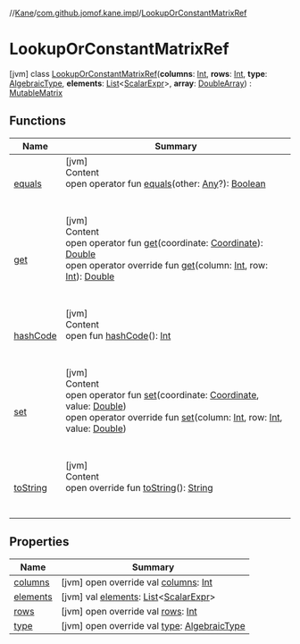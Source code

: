 //[Kane](../../index.md)/[com.github.jomof.kane.impl](../index.md)/[LookupOrConstantMatrixRef](index.md)



# LookupOrConstantMatrixRef  
 [jvm] class [LookupOrConstantMatrixRef](index.md)(**columns**: [Int](https://kotlinlang.org/api/latest/jvm/stdlib/kotlin/-int/index.html), **rows**: [Int](https://kotlinlang.org/api/latest/jvm/stdlib/kotlin/-int/index.html), **type**: [AlgebraicType](../../com.github.jomof.kane.impl.types/-algebraic-type/index.md), **elements**: [List](https://kotlinlang.org/api/latest/jvm/stdlib/kotlin.collections/-list/index.html)<[ScalarExpr](../../com.github.jomof.kane/-scalar-expr/index.md)>, **array**: [DoubleArray](https://kotlinlang.org/api/latest/jvm/stdlib/kotlin/-double-array/index.html)) : [MutableMatrix](../-mutable-matrix/index.md)   


## Functions  
  
|  Name|  Summary| 
|---|---|
| <a name="kotlin/Any/equals/#kotlin.Any?/PointingToDeclaration/"></a>[equals](../../com.github.jomof.kane.impl.types/-double-algebraic-type/index.md#%5Bkotlin%2FAny%2Fequals%2F%23kotlin.Any%3F%2FPointingToDeclaration%2F%5D%2FFunctions%2F-757992446)| <a name="kotlin/Any/equals/#kotlin.Any?/PointingToDeclaration/"></a>[jvm]  <br>Content  <br>open operator fun [equals](../../com.github.jomof.kane.impl.types/-double-algebraic-type/index.md#%5Bkotlin%2FAny%2Fequals%2F%23kotlin.Any%3F%2FPointingToDeclaration%2F%5D%2FFunctions%2F-757992446)(other: [Any](https://kotlinlang.org/api/latest/jvm/stdlib/kotlin/-any/index.html)?): [Boolean](https://kotlinlang.org/api/latest/jvm/stdlib/kotlin/-boolean/index.html)  <br><br><br>
| <a name="com.github.jomof.kane.impl/Matrix/get/#com.github.jomof.kane.impl.Coordinate/PointingToDeclaration/"></a>[get](../-matrix/get.md)| <a name="com.github.jomof.kane.impl/Matrix/get/#com.github.jomof.kane.impl.Coordinate/PointingToDeclaration/"></a>[jvm]  <br>Content  <br>open operator fun [get](../-matrix/get.md)(coordinate: [Coordinate](../-coordinate/index.md)): [Double](https://kotlinlang.org/api/latest/jvm/stdlib/kotlin/-double/index.html)  <br>open operator override fun [get](get.md)(column: [Int](https://kotlinlang.org/api/latest/jvm/stdlib/kotlin/-int/index.html), row: [Int](https://kotlinlang.org/api/latest/jvm/stdlib/kotlin/-int/index.html)): [Double](https://kotlinlang.org/api/latest/jvm/stdlib/kotlin/-double/index.html)  <br><br><br>
| <a name="kotlin/Any/hashCode/#/PointingToDeclaration/"></a>[hashCode](../../com.github.jomof.kane.impl.types/-double-algebraic-type/index.md#%5Bkotlin%2FAny%2FhashCode%2F%23%2FPointingToDeclaration%2F%5D%2FFunctions%2F-757992446)| <a name="kotlin/Any/hashCode/#/PointingToDeclaration/"></a>[jvm]  <br>Content  <br>open fun [hashCode](../../com.github.jomof.kane.impl.types/-double-algebraic-type/index.md#%5Bkotlin%2FAny%2FhashCode%2F%23%2FPointingToDeclaration%2F%5D%2FFunctions%2F-757992446)(): [Int](https://kotlinlang.org/api/latest/jvm/stdlib/kotlin/-int/index.html)  <br><br><br>
| <a name="com.github.jomof.kane.impl/MutableMatrix/set/#com.github.jomof.kane.impl.Coordinate#kotlin.Double/PointingToDeclaration/"></a>[set](../-mutable-matrix/set.md)| <a name="com.github.jomof.kane.impl/MutableMatrix/set/#com.github.jomof.kane.impl.Coordinate#kotlin.Double/PointingToDeclaration/"></a>[jvm]  <br>Content  <br>open operator fun [set](../-mutable-matrix/set.md)(coordinate: [Coordinate](../-coordinate/index.md), value: [Double](https://kotlinlang.org/api/latest/jvm/stdlib/kotlin/-double/index.html))  <br>open operator override fun [set](set.md)(column: [Int](https://kotlinlang.org/api/latest/jvm/stdlib/kotlin/-int/index.html), row: [Int](https://kotlinlang.org/api/latest/jvm/stdlib/kotlin/-int/index.html), value: [Double](https://kotlinlang.org/api/latest/jvm/stdlib/kotlin/-double/index.html))  <br><br><br>
| <a name="com.github.jomof.kane.impl/LookupOrConstantMatrixRef/toString/#/PointingToDeclaration/"></a>[toString](to-string.md)| <a name="com.github.jomof.kane.impl/LookupOrConstantMatrixRef/toString/#/PointingToDeclaration/"></a>[jvm]  <br>Content  <br>open override fun [toString](to-string.md)(): [String](https://kotlinlang.org/api/latest/jvm/stdlib/kotlin/-string/index.html)  <br><br><br>


## Properties  
  
|  Name|  Summary| 
|---|---|
| <a name="com.github.jomof.kane.impl/LookupOrConstantMatrixRef/columns/#/PointingToDeclaration/"></a>[columns](columns.md)| <a name="com.github.jomof.kane.impl/LookupOrConstantMatrixRef/columns/#/PointingToDeclaration/"></a> [jvm] open override val [columns](columns.md): [Int](https://kotlinlang.org/api/latest/jvm/stdlib/kotlin/-int/index.html)   <br>
| <a name="com.github.jomof.kane.impl/LookupOrConstantMatrixRef/elements/#/PointingToDeclaration/"></a>[elements](elements.md)| <a name="com.github.jomof.kane.impl/LookupOrConstantMatrixRef/elements/#/PointingToDeclaration/"></a> [jvm] val [elements](elements.md): [List](https://kotlinlang.org/api/latest/jvm/stdlib/kotlin.collections/-list/index.html)<[ScalarExpr](../../com.github.jomof.kane/-scalar-expr/index.md)>   <br>
| <a name="com.github.jomof.kane.impl/LookupOrConstantMatrixRef/rows/#/PointingToDeclaration/"></a>[rows](rows.md)| <a name="com.github.jomof.kane.impl/LookupOrConstantMatrixRef/rows/#/PointingToDeclaration/"></a> [jvm] open override val [rows](rows.md): [Int](https://kotlinlang.org/api/latest/jvm/stdlib/kotlin/-int/index.html)   <br>
| <a name="com.github.jomof.kane.impl/LookupOrConstantMatrixRef/type/#/PointingToDeclaration/"></a>[type](type.md)| <a name="com.github.jomof.kane.impl/LookupOrConstantMatrixRef/type/#/PointingToDeclaration/"></a> [jvm] open override val [type](type.md): [AlgebraicType](../../com.github.jomof.kane.impl.types/-algebraic-type/index.md)   <br>

